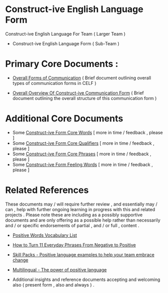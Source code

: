 # Construct-ive English Language Form

Construct-ive English Language For Team ( Larger Team )

* Construct-ive English Language Form ( Sub-Team )


# Primary Core Documents :

* [Overall Forms of Communication](_overall_forms_of_communication.md)
( Brief document outlining overall types of communication forms in CELF )

* [Overall Overview Of Construct-ive Communication Form](_overview.md)
( Brief document outlining the overall structure of this communication form )

# Additional Core Documents

* Some [Construct-ive Form Core Words](_constructive_form_core_words.md) [ more in time / feedback , please ]
* Some [Construct-ive Form Core Qualifiers](_constructive_form_qualifiers_words.md)  [ more in time / feedback , please ]
* Some [Construct-ive Form Core Phrases](_constructive_form_core_phrases.md)  [ more in time / feedback , please ]
* Some [Construct-ive Form Feeling Words](_constructive_form_feeling_words.md)  [ more in time / feedback , please ]

# Related References

These documents may / will require further review , and essentially may / can , help with further ongoing learning in progress with this and related projects . Please note these are including as a possibly supportive documents and are only offering as a possible help rather than necessarily and / or specific endorsements of partial , and / or full , content .

* [Positive Words Vocabulary List](https://www.enchantedlearning.com/wordlist/positivewords.shtml)
* [How to Turn 11 Everyday Phrases From Negative to Positive](https://www.happify.com/hd/11-everyday-phrases-negative-to-positive/)
* [Skill Packs - Positive language examples to help your team embrace change](https://www.skillpacks.com/positive-language-examples/)
* [Multilingual - The power of positive language](https://multilingual.com/positive-language/)

* Additional insights and reference documents accepting and welcoming also ( present form , also and always ) .
